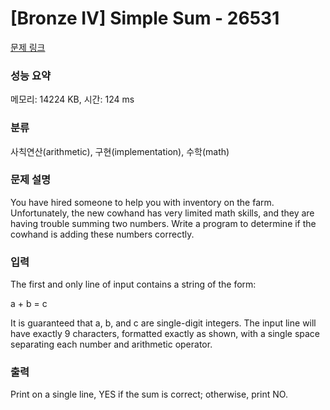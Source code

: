 # [Bronze IV] Simple Sum - 26531 

[문제 링크](https://www.acmicpc.net/problem/26531) 

### 성능 요약

메모리: 14224 KB, 시간: 124 ms

### 분류

사칙연산(arithmetic), 구현(implementation), 수학(math)

### 문제 설명

<p>You have hired someone to help you with inventory on the farm. Unfortunately, the new cowhand has very limited math skills, and they are having trouble summing two numbers. Write a program to determine if the cowhand is adding these numbers correctly.</p>

### 입력 

 <p>The first and only line of input contains a string of the form:</p>

<p>a + b = c</p>

<p>It is guaranteed that a, b, and c are single-digit integers. The input line will have exactly 9 characters, formatted exactly as shown, with a single space separating each number and arithmetic operator.</p>

### 출력 

 <p>Print on a single line, YES if the sum is correct; otherwise, print NO.</p>

